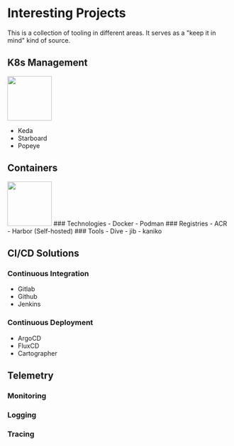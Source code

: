 # Interesting Projects
This is a collection of tooling in different areas. It serves as a "keep it in mind" kind of source. 
## K8s Management
<img src="https://kubernetes.io/images/kubernetes-horizontal-color.png" width="100">


- Keda
- Starboard
- Popeye

## Containers
<img src="https://thingsolver.com/wp-content/uploads/docker-cover.png" width="100">
### Technologies
- Docker
- Podman
### Registries
- ACR
- Harbor (Self-hosted)
### Tools
- Dive
- jib
- kaniko

## CI/CD Solutions
### Continuous Integration
- Gitlab
- Github
- Jenkins

### Continuous Deployment
- ArgoCD
- FluxCD
- Cartographer

## Telemetry
### Monitoring
### Logging
### Tracing
